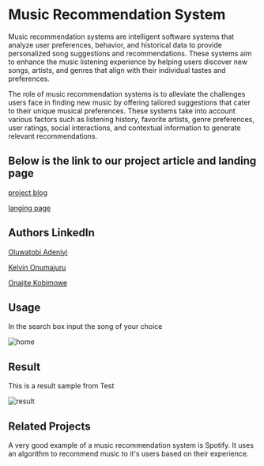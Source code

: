 # Music Recommendation System

Music recommendation systems are intelligent software systems that analyze user preferences, behavior, and historical data to provide personalized song suggestions and recommendations. These systems aim to enhance the music listening experience by helping users discover new songs, artists, and genres that align with their individual tastes and preferences.

The role of music recommendation systems is to alleviate the challenges users face in finding new music by offering tailored suggestions that cater to their unique musical preferences. These systems take into account various factors such as listening history, favorite artists, genre preferences, user ratings, social interactions, and contextual information to generate relevant recommendations.

## Below is the link to our project article and landing page

[project blog](https://www.linkedin.com/posts/oluwatobi-adeniyi-60a339174_softwareengineering-softwaredevelopment-creative-activity-7074822474378412032-oEGF?utm_source=share&utm_medium=member_desktop)

[langing page](https://adeniyitobi055.github.io/Music-Recommendation-System/templates/landing.html)

## Authors LinkedIn

[Oluwatobi Adeniyi](https://www.linkedin.com/in/oluwatobi-adeniyi-60a339174)

[Kelvin Onumajuru](https://www.linkedin.com/in/kelvin-onumajuru-mnse-56410792)

[Onajite Kobimowe](**)

## Usage

In the search box input the song of your choice

![home](https://github.com/adeniyitobi055/Music-Recommendation-System/assets/61655996/6f769e7f-f935-4d4e-a1d4-ed04986900ea)

## Result

This is a result sample from Test

![result](https://github.com/adeniyitobi055/Music-Recommendation-System/assets/61655996/6a482702-f733-48a8-9054-05183e9359fc)

## Related Projects

A very good example of a music recommendation system is Spotify. It uses an algorithm to recommend music to it's users based on their experience.
